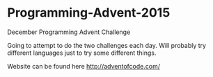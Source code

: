 # Programming-Advent-2015
December Programming Advent Challenge

Going to attempt to do the two challenges each day. Will probably try different languages just to try some different things.

Website can be found here
http://adventofcode.com/
